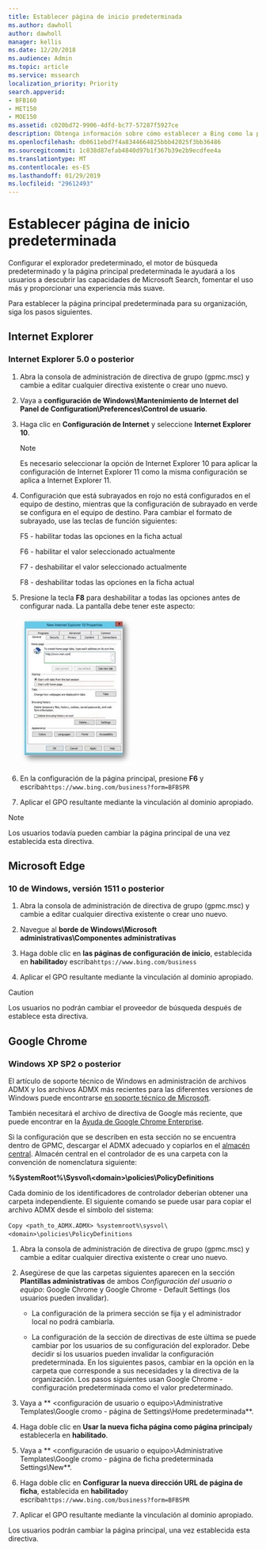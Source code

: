 ```yaml
---
title: Establecer página de inicio predeterminada
ms.author: dawholl
author: dawholl
manager: kellis
ms.date: 12/20/2018
ms.audience: Admin
ms.topic: article
ms.service: mssearch
localization_priority: Priority
search.appverid:
- BFB160
- MET150
- MOE150
ms.assetid: c020bd72-9906-4dfd-bc77-57287f5927ce
description: Obtenga información sobre cómo establecer a Bing como la página principal predeterminada para su empresa con Microsoft Search.
ms.openlocfilehash: db0611ebd7f4a8344664825bbb42025f3bb36486
ms.sourcegitcommit: 1c038d87efab4840d97b1f367b39e2b9ecdfee4a
ms.translationtype: MT
ms.contentlocale: es-ES
ms.lasthandoff: 01/29/2019
ms.locfileid: "29612493"
---
```

# <a name="set-default-homepage"></a>Establecer página de inicio predeterminada

Configurar el explorador predeterminado, el motor de búsqueda predeterminado y la página principal predeterminada le ayudará a los usuarios a descubrir las capacidades de Microsoft Search, fomentar el uso más y proporcionar una experiencia más suave.
  
Para establecer la página principal predeterminada para su organización, siga los pasos siguientes.
  
## <a name="internet-explorer"></a>Internet Explorer

### <a name="internet-explorer-50-or-later"></a>Internet Explorer 5.0 o posterior

1. Abra la consola de administración de directiva de grupo (gpmc.msc) y cambie a editar cualquier directiva existente o crear uno nuevo.
    
2. Vaya a **configuración de Windows\Mantenimiento de Internet del Panel de Configuration\Preferences\Control de usuario**.
    
3. Haga clic en **Configuración de Internet** y seleccione **Internet Explorer 10**.
    
    > [!NOTE]
    > Es necesario seleccionar la opción de Internet Explorer 10 para aplicar la configuración de Internet Explorer 11 como la misma configuración se aplica a Internet Explorer 11. 
  
4. Configuración que está subrayados en rojo no está configurados en el equipo de destino, mientras que la configuración de subrayado en verde se configura en el equipo de destino. Para cambiar el formato de subrayado, use las teclas de función siguientes:
    
    F5 - habilitar todas las opciones en la ficha actual
    
    F6 - habilitar el valor seleccionado actualmente
    
    F7 - deshabilitar el valor seleccionado actualmente
    
    F8 - deshabilitar todas las opciones en la ficha actual
    
5. Presione la tecla **F8** para deshabilitar a todas las opciones antes de configurar nada. La pantalla debe tener este aspecto: 
    
    ![Cuadro de diálogo Propiedades de Internet Explorer 10](media/2fd55755-5007-4e33-a795-c42ce2fcef4a.jpg)
  
6. En la configuración de la página principal, presione **F6** y escriba`https://www.bing.com/business?form=BFBSPR`
    
7. Aplicar el GPO resultante mediante la vinculación al dominio apropiado.
    
> [!NOTE]
> Los usuarios todavía pueden cambiar la página principal de una vez establecida esta directiva. 
  
## <a name="microsoft-edge"></a>Microsoft Edge

### <a name="windows-10-version-1511-or-later"></a>10 de Windows, versión 1511 o posterior

1. Abra la consola de administración de directiva de grupo (gpmc.msc) y cambie a editar cualquier directiva existente o crear uno nuevo.
    
2. Navegue al **borde de Windows\Microsoft administrativas\Componentes administrativas**
    
1. Haga doble clic en **las páginas de configuración de inicio**, establecida en **habilitado**y escriba`https://www.bing.com/business`
    
3. Aplicar el GPO resultante mediante la vinculación al dominio apropiado.
    
> [!CAUTION]
> Los usuarios no podrán cambiar el proveedor de búsqueda después de establece esta directiva. 
  
## <a name="google-chrome"></a>Google Chrome

### <a name="windows-xp-sp2-or-later"></a>Windows XP SP2 o posterior

El artículo de soporte técnico de Windows en administración de archivos ADMX y los archivos ADMX más recientes para las diferentes versiones de Windows puede encontrarse [en soporte técnico de Microsoft](https://support.microsoft.com/en-us/help/3087759/how-to-create-and-manage-the-central-store-for-group-policy-administra).

También necesitará el archivo de directiva de Google más reciente, que puede encontrar en la [Ayuda de Google Chrome Enterprise](https://support.google.com/chrome/a/answer/187202).
  
Si la configuración que se describen en esta sección no se encuentra dentro de GPMC, descargar el ADMX adecuado y copiarlos en el [almacén central](https://docs.microsoft.com/en-us/previous-versions/windows/it-pro/windows-vista/cc748955%28v%3dws.10%29). Almacén central en el controlador de es una carpeta con la convención de nomenclatura siguiente:
  
 **%SystemRoot%\Sysvol\\<domain\>\policies\PolicyDefinitions**
  
Cada dominio de los identificadores de controlador deberían obtener una carpeta independiente. El siguiente comando se puede usar para copiar el archivo ADMX desde el símbolo del sistema:
  
 `Copy <path_to_ADMX.ADMX> %systemroot%\sysvol\<domain>\policies\PolicyDefinitions`
  
1. Abra la consola de administración de directiva de grupo (gpmc.msc) y cambie a editar cualquier directiva existente o crear uno nuevo.
    
2. Asegúrese de que las carpetas siguientes aparecen en la sección **Plantillas administrativas** de ambos *Configuración del usuario o equipo*: Google Chrome y Google Chrome - Default Settings (los usuarios pueden invalidar).
    
   - La configuración de la primera sección se fija y el administrador local no podrá cambiarla.
    
   - La configuración de la sección de directivas de este última se puede cambiar por los usuarios de su configuración del explorador. Debe decidir si los usuarios pueden invalidar la configuración predeterminada. En los siguientes pasos, cambiar en la opción en la carpeta que corresponde a sus necesidades y la directiva de la organización. Los pasos siguientes usan Google Chrome - configuración predeterminada como el valor predeterminado.
    
3. Vaya a ** &lt;configuración de usuario o equipo&gt;\Administrative Templates\Google cromo - página de Settings\Home predeterminada**.
    
4. Haga doble clic en **Usar la nueva ficha página como página principal**y establecerla en **habilitado**.
    
5. Vaya a ** &lt;configuración de usuario o equipo&gt;\Administrative Templates\Google cromo - página de ficha predeterminada Settings\New**.
    
6. Haga doble clic en **Configurar la nueva dirección URL de página de ficha**, establecida en **habilitado**y escriba`https://www.bing.com/business?form=BFBSPR`
    
7. Aplicar el GPO resultante mediante la vinculación al dominio apropiado.
    
Los usuarios podrán cambiar la página principal, una vez establecida esta directiva.